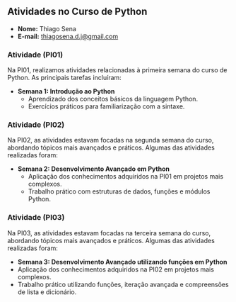 ## Atividades no Curso de Python

- **Nome:** Thiago Sena
- **E-mail:** thiagosena.d.j@gmail.com

### Atividade (PI01)

Na PI01, realizamos atividades relacionadas à primeira semana do curso de Python. As principais tarefas incluíram:

- **Semana 1: Introdução ao Python**
  - Aprendizado dos conceitos básicos da linguagem Python.
  - Exercícios práticos para familiarização com a sintaxe.

### Atividade (PI02)

Na PI02, as atividades estavam focadas na segunda semana do curso, abordando tópicos mais avançados e práticos. Algumas das atividades realizadas foram:

- **Semana 2: Desenvolvimento Avançado em Python**
  - Aplicação dos conhecimentos adquiridos na PI01 em projetos mais complexos.
  - Trabalho prático com estruturas de dados, funções e módulos Python.

### Atividade (PI03)

Na PI03, as atividades estavam focadas na terceira semana do curso, abordando tópicos mais avançados e práticos. Algumas das atividades realizadas foram:

- **Semana 3: Desenvolvimento Avançado utilizando funções em Python**
- Aplicação dos conhecimentos adquiridos na PI02 em projetos mais complexos.
- Trabalho prático utilizando funções, iteração avançada e compreensões de lista e dicionário.


